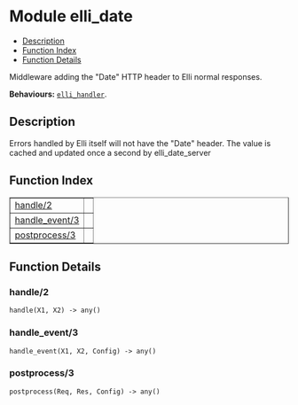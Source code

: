 

# Module elli_date #
* [Description](#description)
* [Function Index](#index)
* [Function Details](#functions)

Middleware adding the "Date" HTTP header to Elli normal
responses.

__Behaviours:__ [`elli_handler`](elli_handler.md).

<a name="description"></a>

## Description ##
Errors handled by Elli itself will not have the "Date"
header. The value is cached and updated once a second by
elli_date_server<a name="index"></a>

## Function Index ##


<table width="100%" border="1" cellspacing="0" cellpadding="2" summary="function index"><tr><td valign="top"><a href="#handle-2">handle/2</a></td><td></td></tr><tr><td valign="top"><a href="#handle_event-3">handle_event/3</a></td><td></td></tr><tr><td valign="top"><a href="#postprocess-3">postprocess/3</a></td><td></td></tr></table>


<a name="functions"></a>

## Function Details ##

<a name="handle-2"></a>

### handle/2 ###

`handle(X1, X2) -> any()`

<a name="handle_event-3"></a>

### handle_event/3 ###

`handle_event(X1, X2, Config) -> any()`

<a name="postprocess-3"></a>

### postprocess/3 ###

`postprocess(Req, Res, Config) -> any()`

